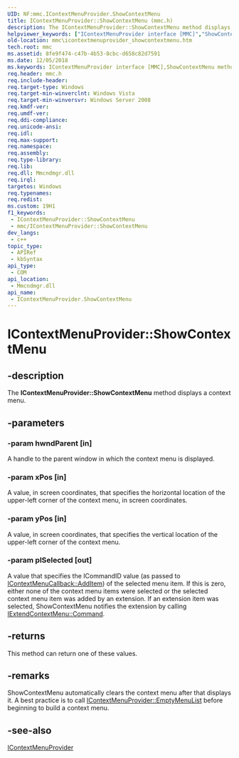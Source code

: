 ```yaml
---
UID: NF:mmc.IContextMenuProvider.ShowContextMenu
title: IContextMenuProvider::ShowContextMenu (mmc.h)
description: The IContextMenuProvider::ShowContextMenu method displays a context menu.
helpviewer_keywords: ["IContextMenuProvider interface [MMC]","ShowContextMenu method","IContextMenuProvider.ShowContextMenu","IContextMenuProvider::ShowContextMenu","ShowContextMenu","ShowContextMenu method [MMC]","ShowContextMenu method [MMC]","IContextMenuProvider interface","_slate_icontextmenuprovider_showcontextmenu","mmc.icontextmenuprovider_showcontextmenu","mmc/IContextMenuProvider::ShowContextMenu"]
old-location: mmc\icontextmenuprovider_showcontextmenu.htm
tech.root: mmc
ms.assetid: 8fe9f474-c47b-4b53-8cbc-d658c82d7591
ms.date: 12/05/2018
ms.keywords: IContextMenuProvider interface [MMC],ShowContextMenu method, IContextMenuProvider.ShowContextMenu, IContextMenuProvider::ShowContextMenu, ShowContextMenu, ShowContextMenu method [MMC], ShowContextMenu method [MMC],IContextMenuProvider interface, _slate_icontextmenuprovider_showcontextmenu, mmc.icontextmenuprovider_showcontextmenu, mmc/IContextMenuProvider::ShowContextMenu
req.header: mmc.h
req.include-header: 
req.target-type: Windows
req.target-min-winverclnt: Windows Vista
req.target-min-winversvr: Windows Server 2008
req.kmdf-ver: 
req.umdf-ver: 
req.ddi-compliance: 
req.unicode-ansi: 
req.idl: 
req.max-support: 
req.namespace: 
req.assembly: 
req.type-library: 
req.lib: 
req.dll: Mmcndmgr.dll
req.irql: 
targetos: Windows
req.typenames: 
req.redist: 
ms.custom: 19H1
f1_keywords:
 - IContextMenuProvider::ShowContextMenu
 - mmc/IContextMenuProvider::ShowContextMenu
dev_langs:
 - c++
topic_type:
 - APIRef
 - kbSyntax
api_type:
 - COM
api_location:
 - Mmcndmgr.dll
api_name:
 - IContextMenuProvider.ShowContextMenu
---
```


# IContextMenuProvider::ShowContextMenu


## -description

The <b>IContextMenuProvider::ShowContextMenu</b> method displays a context menu.

## -parameters

### -param hwndParent [in]

A handle to the parent window in which the context menu is displayed.

### -param xPos [in]

A value, in screen coordinates, that specifies the horizontal location of the upper-left corner of the context menu, in screen coordinates.

### -param yPos [in]

A value, in screen coordinates, that specifies the vertical location of the upper-left corner of the context menu.

### -param plSelected [out]

A value that specifies the ICommandID value (as passed to 
<a href="https://docs.microsoft.com/windows/desktop/api/mmc/nf-mmc-icontextmenucallback-additem">IContextMenuCallback::AddItem</a>) of the selected menu item. If this is zero, either none of the context menu items were selected or the selected context menu item was added by an extension. If an extension item was selected, 
ShowContextMenu notifies the extension by calling 
<a href="https://docs.microsoft.com/windows/desktop/api/mmc/nf-mmc-iextendcontextmenu-command">IExtendContextMenu::Command</a>.

## -returns

This method can return one of these values.

## -remarks

ShowContextMenu automatically clears the context menu after that displays it. A best practice is to call 
<a href="https://docs.microsoft.com/windows/desktop/api/mmc/nf-mmc-icontextmenuprovider-emptymenulist">IContextMenuProvider::EmptyMenuList</a> before beginning to build a context menu.

## -see-also

<a href="https://docs.microsoft.com/windows/desktop/api/mmc/nn-mmc-icontextmenuprovider">IContextMenuProvider</a>

